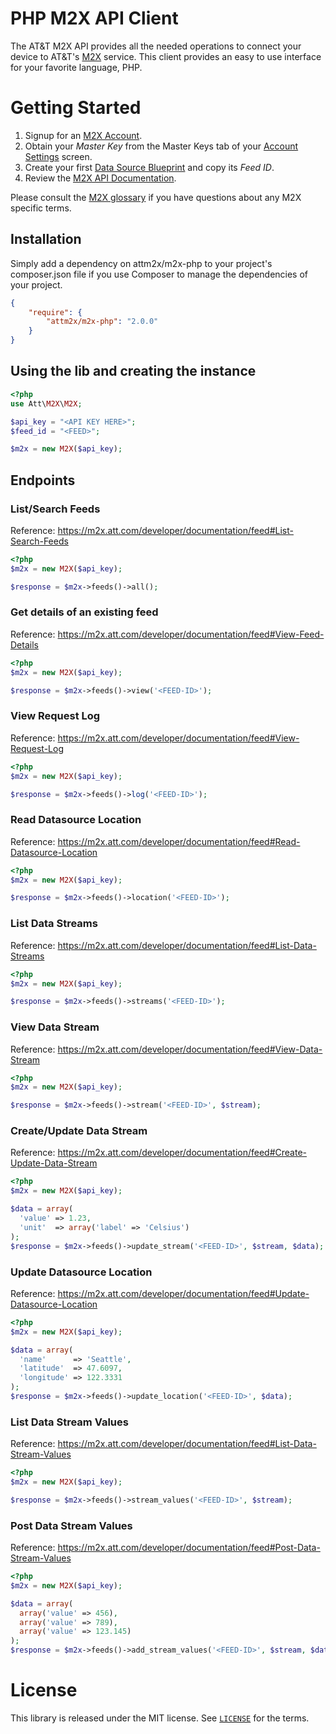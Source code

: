 PHP M2X API Client
========================

The AT&T M2X API provides all the needed operations to connect your device to AT&T's [M2X](http://m2x.att.com) service. 
This client provides an easy to use interface for your favorite language, PHP.


Getting Started
==========================
1. Signup for an [M2X Account](https://m2x.att.com/signup).
2. Obtain your _Master Key_ from the Master Keys tab of your [Account Settings](https://m2x.att.com/account) screen.
2. Create your first [Data Source Blueprint](https://m2x.att.com/blueprints) and copy its _Feed ID_.
3. Review the [M2X API Documentation](https://m2x.att.com/developer/documentation/overview).

Please consult the [M2X glossary](https://m2x.att.com/developer/documentation/glossary) if you have questions about any M2X specific terms.

## Installation

Simply add a dependency on attm2x/m2x-php to your project's composer.json file if you use Composer to manage the dependencies of your project.

```json
{
	"require": {
		"attm2x/m2x-php": "2.0.0"
	}
}
```

## Using the lib and creating the instance ##


```php
<?php
use Att\M2X\M2X;

$api_key = "<API KEY HERE>";
$feed_id = "<FEED>";

$m2x = new M2X($api_key);
```

## Endpoints ##

### List/Search Feeds ###
Reference: https://m2x.att.com/developer/documentation/feed#List-Search-Feeds

```php
<?php
$m2x = new M2X($api_key);

$response = $m2x->feeds()->all();
```

### Get details of an existing feed ###
Reference: https://m2x.att.com/developer/documentation/feed#View-Feed-Details

```php
<?php
$m2x = new M2X($api_key);

$response = $m2x->feeds()->view('<FEED-ID>');
```

### View Request Log ###
Reference: https://m2x.att.com/developer/documentation/feed#View-Request-Log

```php
<?php
$m2x = new M2X($api_key);

$response = $m2x->feeds()->log('<FEED-ID>');
```

### Read Datasource Location ###
Reference: https://m2x.att.com/developer/documentation/feed#Read-Datasource-Location

```php
<?php
$m2x = new M2X($api_key);

$response = $m2x->feeds()->location('<FEED-ID>');
```

### List Data Streams ###
Reference: https://m2x.att.com/developer/documentation/feed#List-Data-Streams

```php
<?php
$m2x = new M2X($api_key);

$response = $m2x->feeds()->streams('<FEED-ID>');
```

### View Data Stream ###
Reference: https://m2x.att.com/developer/documentation/feed#View-Data-Stream

```php
<?php
$m2x = new M2X($api_key);

$response = $m2x->feeds()->stream('<FEED-ID>', $stream);
```

### Create/Update Data Stream ###
Reference: https://m2x.att.com/developer/documentation/feed#Create-Update-Data-Stream

```php
<?php
$m2x = new M2X($api_key);

$data = array(
  'value' => 1.23,
  'unit'  => array('label' => 'Celsius')
);
$response = $m2x->feeds()->update_stream('<FEED-ID>', $stream, $data);
```

### Update Datasource Location ###
Reference: https://m2x.att.com/developer/documentation/feed#Update-Datasource-Location

```php
<?php
$m2x = new M2X($api_key);

$data = array(
  'name'      => 'Seattle',
  'latitude'  => 47.6097,
  'longitude' => 122.3331
);
$response = $m2x->feeds()->update_location('<FEED-ID>', $data);
```

### List Data Stream Values ###
Reference: https://m2x.att.com/developer/documentation/feed#List-Data-Stream-Values

```php
<?php
$m2x = new M2X($api_key);

$response = $m2x->feeds()->stream_values('<FEED-ID>', $stream);
```

### Post Data Stream Values ###
Reference: https://m2x.att.com/developer/documentation/feed#Post-Data-Stream-Values

```php
<?php
$m2x = new M2X($api_key);

$data = array(
  array('value' => 456),
  array('value' => 789),
  array('value' => 123.145)
);
$response = $m2x->feeds()->add_stream_values('<FEED-ID>', $stream, $data);
```

License
=======

This library is released under the MIT license. See [`LICENSE`](LICENSE) for the terms.
